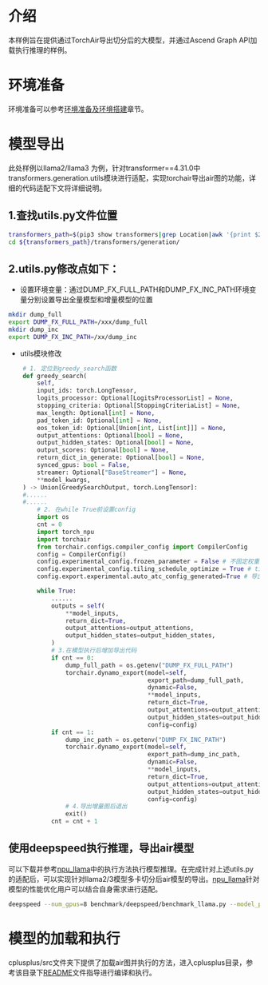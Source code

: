 # 介绍
本样例旨在提供通过TorchAir导出切分后的大模型，并通过Ascend Graph API加载执行推理的样例。
# 环境准备
环境准备可以参考[环境准备及环境搭建](https://gitee.com/ascend/torchair/blob/master/npu_tuned_model/llm/README.md)章节。
# 模型导出
此处样例以llama2/llama3 为例，针对transformer==4.31.0中transformers.generation.utils模块进行适配，实现torchair导出air图的功能，详细的代码适配下文将详细说明。     
## 1.查找utils.py文件位置
```bash
transformers_path=$(pip3 show transformers|grep Location|awk '{print $2}') #获取transformers模块安装位置
cd ${transformers_path}/transformers/generation/
```
## 2.utils.py修改点如下：    
- 设置环境变量：通过DUMP_FX_FULL_PATH和DUMP_FX_INC_PATH环境变量分别设置导出全量模型和增量模型的位置
```bash
mkdir dump_full
export DUMP_FX_FULL_PATH=/xxx/dump_full
mkdir dump_inc
export DUMP_FX_INC_PATH=/xx/dump_inc
```
- utils模块修改  
```python
    # 1. 定位到greedy_search函数
    def greedy_search(
        self,
        input_ids: torch.LongTensor,
        logits_processor: Optional[LogitsProcessorList] = None,
        stopping_criteria: Optional[StoppingCriteriaList] = None,
        max_length: Optional[int] = None,
        pad_token_id: Optional[int] = None,
        eos_token_id: Optional[Union[int, List[int]]] = None,
        output_attentions: Optional[bool] = None,
        output_hidden_states: Optional[bool] = None,
        output_scores: Optional[bool] = None,
        return_dict_in_generate: Optional[bool] = None,
        synced_gpus: bool = False,
        streamer: Optional["BaseStreamer"] = None,
        **model_kwargs,
    ) -> Union[GreedySearchOutput, torch.LongTensor]:
    #......
    #......
        # 2. 在while True前设置config
        import os
        cnt = 0
        import torch_npu
        import torchair
        from torchair.configs.compiler_config import CompilerConfig
        config = CompilerConfig()
        config.experimental_config.frozen_parameter = False # 不固定权重类输入地址
        config.experimental_config.tiling_schedule_optimize = True # tiling调度优化
        config.export.experimental.auto_atc_config_generated=True # 导出air图同时导出model_relation.json

        while True:
            ......
            outputs = self(
                **model_inputs,
                return_dict=True,
                output_attentions=output_attentions,
                output_hidden_states=output_hidden_states,
            )
            # 3.在模型执行后增加导出代码
            if cnt == 0:
                dump_full_path = os.getenv("DUMP_FX_FULL_PATH")
                torchair.dynamo_export(model=self,
                                       export_path=dump_full_path,
                                       dynamic=False,
                                       **model_inputs,
                                       return_dict=True,
                                       output_attentions=output_attentions,
                                       output_hidden_states=output_hidden_states,
                                       config=config)
            if cnt == 1:
                dump_inc_path = os.getenv("DUMP_FX_INC_PATH")
                torchair.dynamo_export(model=self,
                                       export_path=dump_inc_path,
                                       dynamic=False,
                                       **model_inputs,
                                       return_dict=True,
                                       output_attentions=output_attentions,
                                       output_hidden_states=output_hidden_states,
                                       config=config)
                # 4.导出增量图后退出
                exit()
            cnt = cnt + 1
```
## 使用deepspeed执行推理，导出air模型
可以下载并参考[npu_llama](https://gitee.com/ascend/torchair/tree/master/npu_tuned_model/llm/llama)中的执行方法执行模型推理。在完成针对上述utils.py的适配后，可以实现针对llama2/3模型多卡切分后air模型的导出。[npu_llama](https://gitee.com/ascend/torchair/tree/master/npu_tuned_model/llm/llama)针对模型的性能优化用户可以结合自身需求进行适配。
```bash
deepspeed --num_gpus=8 benchmark/deepspeed/benchmark_llama.py --model_path=xxx/llama2-70b_qkv
```
# 模型的加载和执行
cplusplus/src文件夹下提供了加载air图并执行的方法，进入cplusplus目录，参考该目录下[README](./cplusplus/README.md)文件指导进行编译和执行。